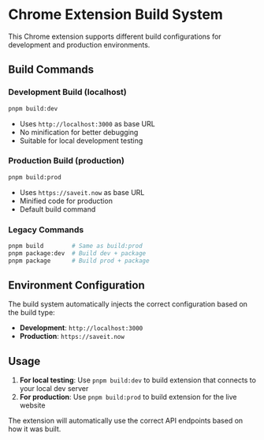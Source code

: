 # Chrome Extension Build System

This Chrome extension supports different build configurations for development and production environments.

## Build Commands

### Development Build (localhost)
```bash
pnpm build:dev
```
- Uses `http://localhost:3000` as base URL
- No minification for better debugging
- Suitable for local development testing

### Production Build (production)
```bash
pnpm build:prod
```
- Uses `https://saveit.now` as base URL  
- Minified code for production
- Default build command

### Legacy Commands
```bash
pnpm build        # Same as build:prod
pnpm package:dev  # Build dev + package
pnpm package      # Build prod + package
```

## Environment Configuration

The build system automatically injects the correct configuration based on the build type:

- **Development**: `http://localhost:3000`
- **Production**: `https://saveit.now`

## Usage

1. **For local testing**: Use `pnpm build:dev` to build extension that connects to your local dev server
2. **For production**: Use `pnpm build:prod` to build extension for the live website

The extension will automatically use the correct API endpoints based on how it was built.